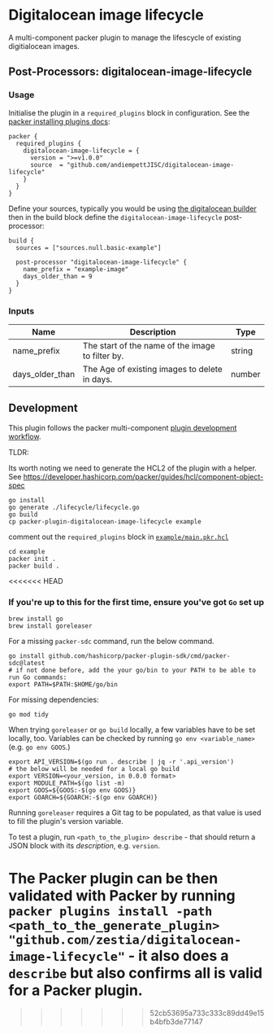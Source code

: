 # Digitalocean image lifecycle

A multi-component packer plugin to manage the lifescycle of existing digitialocean images.

## Post-Processors: digitalocean-image-lifecycle

### Usage

Initialise the plugin in a `required_plugins` block in configuration. See the [ packer installing plugins docs](https://developer.hashicorp.com/packer/docs/plugins/install-plugins):

```
packer {
  required_plugins {
    digitalocean-image-lifecycle = {
      version = ">=v1.0.0"
      source  = "github.com/andiempettJISC/digitalocean-image-lifecycle"
    }
  }
}
```

Define your sources, typically you would be using [the digitalocean builder](https://developer.hashicorp.com/packer/plugins/builders/digitalocean) then in the build block define the `digitalocean-image-lifecycle` post-processor:

```
build {
  sources = ["sources.null.basic-example"]

  post-processor "digitalocean-image-lifecycle" {
    name_prefix = "example-image"
    days_older_than = 9
  }
}
```

### Inputs

| Name            | Description                                      | Type   |
|-----------------|--------------------------------------------------|--------|
| name_prefix     | The start of the name of the image to filter by. | string |
| days_older_than | The Age of existing images to delete in days.    | number |

## Development

This plugin follows the packer multi-component [plugin development workflow](https://developer.hashicorp.com/packer/docs/plugins/creation).

TLDR:

Its worth noting we need to generate the HCL2 of the plugin with a helper. See https://developer.hashicorp.com/packer/guides/hcl/component-object-spec

```
go install
go generate ./lifecycle/lifecycle.go 
go build
cp packer-plugin-digitalocean-image-lifecycle example
```

comment out the `required_plugins` block in [`example/main.pkr.hcl`](example/main.pkr.hcl)

```
cd example
packer init .
packer build .
```
<<<<<<< HEAD


### If you're up to this for the first time, ensure you've got `Go` set up

```
brew install go
brew install goreleaser
```

For a missing `packer-sdc` command, run the below command.
```
go install github.com/hashicorp/packer-plugin-sdk/cmd/packer-sdc@latest
# if not done before, add the your go/bin to your PATH to be able to run Go commands:
export PATH=$PATH:$HOME/go/bin
```

For missing dependencies:
```
go mod tidy
```

When trying `goreleaser` or `go build` locally, a few variables have to be set locally, too. Variables can be checked by running `go env <variable_name>` (e.g. `go env GOOS`.)
```
export API_VERSION=$(go run . describe | jq -r '.api_version')
# the below will be needed for a local go build
export VERSION=<your_version, in 0.0.0 format>
export MODULE_PATH=$(go list -m)
export GOOS=${GOOS:-$(go env GOOS)}
export GOARCH=${GOARCH:-$(go env GOARCH)}
```

Running `goreleaser` requires a Git tag to be populated, as that value is used to fill the plugin's version variable.

To test a plugin, run `<path_to_the_plugin> describe` - that should return a JSON block with its _description_, e.g. `version`.

The Packer plugin can be then validated with Packer by running `packer plugins install -path <path_to_the_generate_plugin> "github.com/zestia/digitalocean-image-lifecycle"` - it also does a `describe` but also confirms all is valid for a Packer plugin.
=======
>>>>>>> 52cb53695a733c333c89dd49e15b4bfb3de77147
